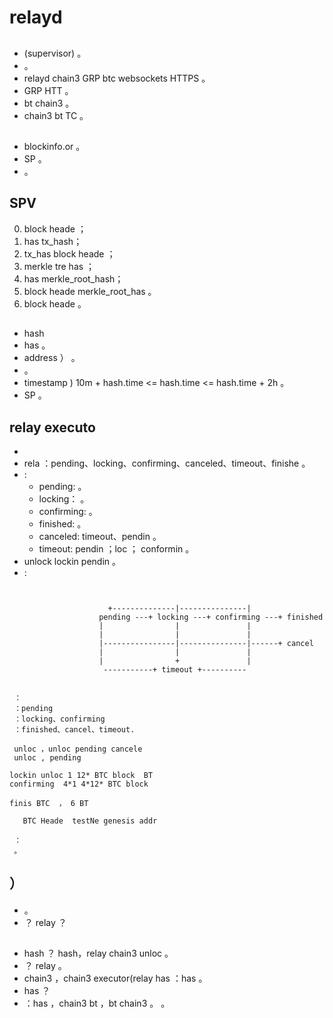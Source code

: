 # relayd 

## 

*   (supervisor)  。
*   。
* relayd chain3 GRP  btc websockets HTTPS 。
* GRP HTT  。
* bt  chain3  。
*  chain3 bt TC 。

## 

*  blockinfo.or 。
* SP 。
* 。

## SPV
0. block heade ；
1. has tx_hash；
2. tx_has  block heade ；
3. merkle tre has ；
4. has merkle_root_hash；
5. block heade merkle_root_has  。
6. block heade  。

## 

* hash 
* has 。
* address ） 。
* 。
* timestamp )  10m + hash.time <= hash.time <= hash.time + 2h 。
*  SP 。

## relay executo 

*  
* rela  ：pending、locking、confirming、canceled、timeout、finishe 。
* :
    * pending: 。
    * locking：   。
    * confirming:  。
    * finished:  。
    * canceled:  timeout、pendin 。
    * timeout: pendin  ；loc  ； conformin  。
* unlock  lockin    pendin 。
* :
```


                      +--------------|---------------|
                    pending ---+ locking ---+ confirming ---+ finished
                    |                |               |
                    |                |               |
                    |----------------|---------------|------+ cancel
                    |                |               |
                    |                +               |
                     -----------+ timeout +----------


 ：
 ：pending
 ：locking、confirming
 ：finished、cancel、timeout.

 unloc ，unloc pending cancele 
 unloc , pending

lockin unloc 1 12* BTC block  BT 
confirming  4*1 4*12* BTC block

finis BTC  ， 6 BT 

   BTC Heade  testNe genesis addr 

 ：
 。
```

##  ）

*   。
*   ？ relay ？

## 

*  hash ？  hash，relay   chain3 unloc 。
*  ？  relay  。
*  chain3  ，chain3  executor(relay  has  ：has   。
*    has    ？
* ：has   ，chain3 bt   ，bt chain3 。
    。
